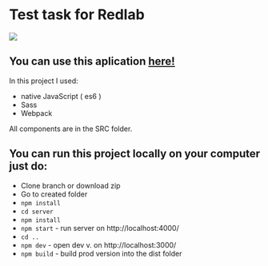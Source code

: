 # Test task for Redlab
![](https://i.ibb.co/Cm8S48f/chrome-capture-1.gif)
## You can use this aplication [here!](https://spardaprime.github.io/TestForRedlab/) 
In this project I used:
* native JavaScript  ( es6 )
* Sass
* Webpack

All components are in the SRC folder.

## You can run this project locally on your computer just do:
* Clone branch or download zip
* Go to created folder
* `npm install`
* `cd server`
* `npm install`
* `npm start` - run server on http://localhost:4000/
* `cd ..`
* `npm dev` - open dev v. on http://localhost:3000/
* `npm build` - build prod version into the dist folder
